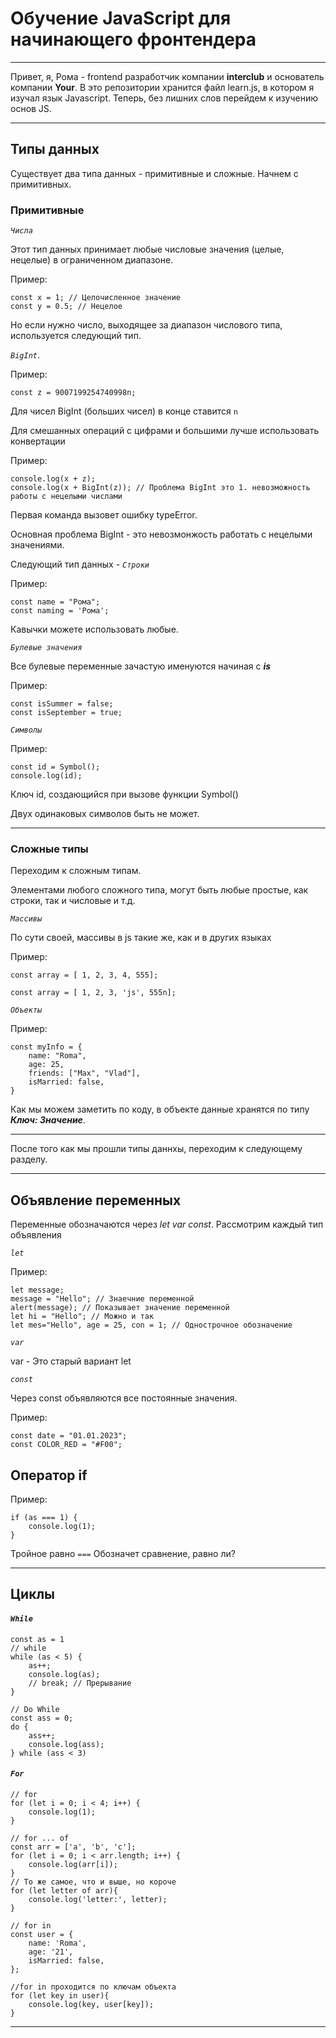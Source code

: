 # Обучение JavaScript для начинающего фронтендера

---

Привет, я, Рома - frontend разработчик компании **interclub** и основатель компании **Your**.
В это репозитории хранится файл learn.js, в котором я изучал язык Javascript. Теперь, без лишних слов
перейдем к изучению основ JS.

---

## Типы данных

Существует два типа данных - примитивные и сложные. Начнем с примитивных.

### Примитивные

_`Числа`_

Этот тип данных принимает любые числовые значения (целые, нецелые) в ограниченном диапазоне.

Пример:

```
const x = 1; // Целочисленное значение
const y = 0.5; // Нецелое
```

Но если нужно число, выходящее за диапазон числового типа, используется следующий тип.

_`BigInt`_.

Пример:

```
const z = 9007199254740998n;
```

Для чисел BigInt (больших чисел) в конце ставится `n`

Для смешанных операций с цифрами и большими лучше использовать конвертации

Пример:

```
console.log(x + z);
console.log(x + BigInt(z)); // Проблема BigInt это 1. невозможность работы с нецелыми числами
```

Первая команда вызовет ошибку typeError.

Основная проблема BigInt - это невозмонжость работать с нецелыми значениями.

Следующий тип данных - _`Строки`_

Пример:

```
const name = "Рома";
const naming = 'Рома';
```

Кавычки можете использовать любые.

_`Булевые значения`_

Все булевые переменные зачастую именуются начиная с **_is_**

Пример:

```
const isSummer = false;
const isSeptember = true;
```

_`Символы`_

Пример:

```
const id = Symbol();
console.log(id);
```

Ключ id, создающийся при вызове функции Symbol()

Двух одинаковых символов быть не может.

---

### Сложные типы

Переходим к сложным типам.

Элементами любого сложного типа, могут быть любые простые, как строки, так и числовые и т.д.

_`Массивы`_

По сути своей, массивы в js такие же, как и в других языках

Пример:

```
const array = [ 1, 2, 3, 4, 555];
```

```
const array = [ 1, 2, 3, 'js', 555n];
```

_`Объекты`_

Пример:

```
const myInfo = {
    name: "Roma",
    age: 25,
    friends: ["Max", "Vlad"],
    isMarried: false,
}
```

Как мы можем заметить по коду, в объекте данные хранятся по типу **_Ключ: Значение_**.

---

После того как мы прошли типы даннхы, переходим к следующему разделу.

---

## Объявление переменных

Переменные обозначаются через _let_ _var_ _const_. Рассмотрим каждый тип объявления

_`let`_

Пример:

```
let message;
message = "Hello"; // Знаечние переменной
alert(message); // Показывает значение переменной
let hi = "Hello"; // Можно и так
let mes="Hello", age = 25, con = 1; // Однострочное обозначение
```

_`var`_

var - Это старый вариант let

_`const`_

Через const объявляются все постоянные значения.

Пример:

```
const date = "01.01.2023";
const COLOR_RED = "#F00";
```

## Оператор if

Пример:

```
if (as === 1) {
    console.log(1);
}
```

Тройное равно `===` Обозначет сравнение, равно ли?

---

## Циклы

#### _`While`_

```
const as = 1
// while
while (as < 5) {
    as++;
    console.log(as);
    // break; // Прерывание
}

// Do While
const ass = 0;
do {
    ass++;
    console.log(ass);
} while (ass < 3)
```

#### _`For`_

```
// for
for (let i = 0; i < 4; i++) {
    console.log(1);
}

// for ... of
const arr = ['a', 'b', 'c'];
for (let i = 0; i < arr.length; i++) {
    console.log(arr[i]);
}
// То же самое, что и выше, но короче
for (let letter of arr){
    console.log('letter:', letter);
}

// for in
const user = {
    name: 'Roma',
    age: '21',
    isMarried: false,
};

//for in проходится по ключам объекта
for (let key in user){
    console.log(key, user[key]);
}
```

---